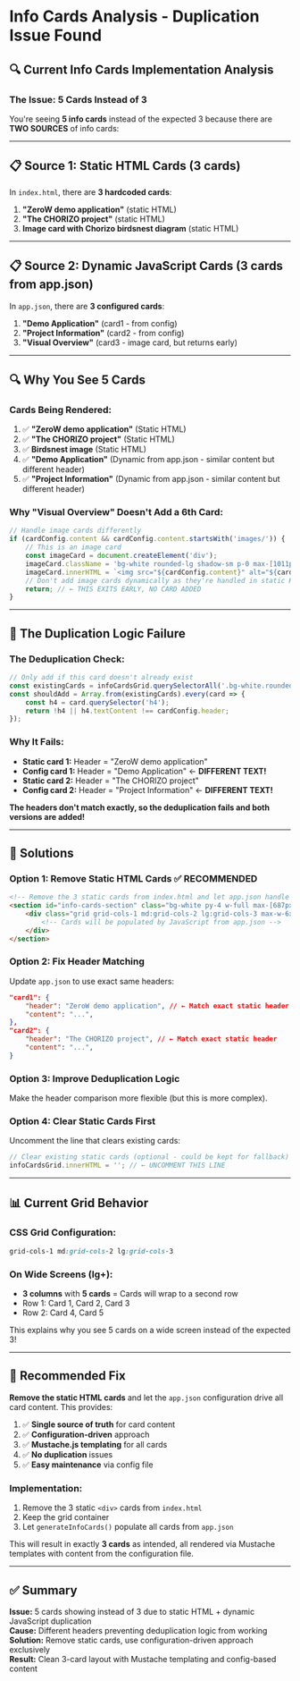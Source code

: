 # Info Cards Analysis - Duplication Issue Found

## 🔍 **Current Info Cards Implementation Analysis**

### **The Issue: 5 Cards Instead of 3**

You're seeing **5 info cards** instead of the expected 3 because there are **TWO SOURCES** of info cards:

---

## 📋 **Source 1: Static HTML Cards (3 cards)**

In `index.html`, there are **3 hardcoded cards**:

1. **"ZeroW demo application"** (static HTML)
2. **"The CHORIZO project"** (static HTML)  
3. **Image card with Chorizo birdsnest diagram** (static HTML)

---

## 📋 **Source 2: Dynamic JavaScript Cards (3 cards from app.json)**

In `app.json`, there are **3 configured cards**:

1. **"Demo Application"** (card1 - from config)
2. **"Project Information"** (card2 - from config)
3. **"Visual Overview"** (card3 - image card, but returns early)

---

## 🔍 **Why You See 5 Cards**

### **Cards Being Rendered:**

1. ✅ **"ZeroW demo application"** (Static HTML)
2. ✅ **"The CHORIZO project"** (Static HTML)
3. ✅ **Birdsnest image** (Static HTML) 
4. ✅ **"Demo Application"** (Dynamic from app.json - similar content but different header)
5. ✅ **"Project Information"** (Dynamic from app.json - similar content but different header)

### **Why "Visual Overview" Doesn't Add a 6th Card:**
```javascript
// Handle image cards differently
if (cardConfig.content && cardConfig.content.startsWith('images/')) {
    // This is an image card
    const imageCard = document.createElement('div');
    imageCard.className = 'bg-white rounded-lg shadow-sm p-0 max-[1011px]:hidden';
    imageCard.innerHTML = `<img src="${cardConfig.content}" alt="${cardConfig.footer || cardConfig.header}" class="w-full h-full object-cover rounded-lg">`;
    // Don't add image cards dynamically as they're handled in static HTML
    return; // ← THIS EXITS EARLY, NO CARD ADDED
}
```

---

## 🚨 **The Duplication Logic Failure**

### **The Deduplication Check:**
```javascript
// Only add if this card doesn't already exist
const existingCards = infoCardsGrid.querySelectorAll('.bg-white.rounded-lg');
const shouldAdd = Array.from(existingCards).every(card => {
    const h4 = card.querySelector('h4');
    return !h4 || h4.textContent !== cardConfig.header;
});
```

### **Why It Fails:**
- **Static card 1:** Header = "ZeroW demo application"
- **Config card 1:** Header = "Demo Application" ← **DIFFERENT TEXT!**
- **Static card 2:** Header = "The CHORIZO project"  
- **Config card 2:** Header = "Project Information" ← **DIFFERENT TEXT!**

**The headers don't match exactly, so the deduplication fails and both versions are added!**

---

## 🎯 **Solutions**

### **Option 1: Remove Static HTML Cards** ✅ **RECOMMENDED**
```html
<!-- Remove the 3 static cards from index.html and let app.json handle all cards -->
<section id="info-cards-section" class="bg-white py-4 w-full max-[687px]:hidden">
    <div class="grid grid-cols-1 md:grid-cols-2 lg:grid-cols-3 max-w-6xl mx-auto gap-6 px-8 max-[480px]:px-4">
        <!-- Cards will be populated by JavaScript from app.json -->
    </div>
</section>
```

### **Option 2: Fix Header Matching**
Update `app.json` to use exact same headers:
```json
"card1": {
    "header": "ZeroW demo application", // ← Match exact static header
    "content": "...",
},
"card2": {
    "header": "The CHORIZO project", // ← Match exact static header
    "content": "...",
}
```

### **Option 3: Improve Deduplication Logic**
Make the header comparison more flexible (but this is more complex).

### **Option 4: Clear Static Cards First** 
Uncomment the line that clears existing cards:
```javascript
// Clear existing static cards (optional - could be kept for fallback)
infoCardsGrid.innerHTML = ''; // ← UNCOMMENT THIS LINE
```

---

## 📊 **Current Grid Behavior**

### **CSS Grid Configuration:**
```css
grid-cols-1 md:grid-cols-2 lg:grid-cols-3
```

### **On Wide Screens (lg+):**
- **3 columns** with **5 cards** = Cards will wrap to a second row
- Row 1: Card 1, Card 2, Card 3
- Row 2: Card 4, Card 5

This explains why you see 5 cards on a wide screen instead of the expected 3!

---

## 🚀 **Recommended Fix**

**Remove the static HTML cards** and let the `app.json` configuration drive all card content. This provides:

1. ✅ **Single source of truth** for card content
2. ✅ **Configuration-driven** approach
3. ✅ **Mustache.js templating** for all cards
4. ✅ **No duplication** issues
5. ✅ **Easy maintenance** via config file

### **Implementation:**
1. Remove the 3 static `<div>` cards from `index.html`
2. Keep the grid container
3. Let `generateInfoCards()` populate all cards from `app.json`

This will result in exactly **3 cards** as intended, all rendered via Mustache templates with content from the configuration file.

---

## ✅ **Summary**

**Issue:** 5 cards showing instead of 3 due to static HTML + dynamic JavaScript duplication  
**Cause:** Different headers preventing deduplication logic from working  
**Solution:** Remove static cards, use configuration-driven approach exclusively  
**Result:** Clean 3-card layout with Mustache templating and config-based content
